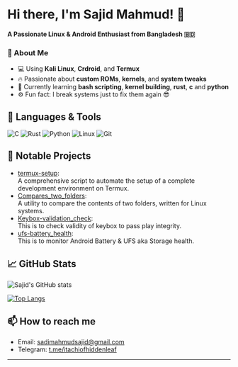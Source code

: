 # Hi there, I'm Sajid Mahmud! 👋

**A Passionate Linux & Android Enthusiast from Bangladesh 🇧🇩**

### 🧰 About Me
- 💻 Using **Kali Linux**, **Crdroid**, and **Termux**
- 🔥 Passionate about **custom ROMs**, **kernels**, and **system tweaks**
- 🌱 Currently learning **bash scripting**, **kernel building**, **rust**, **c** and **python**
- ⚙️ Fun fact: I break systems just to fix them again 😎

## 🧰 Languages & Tools
![C](https://img.shields.io/badge/-C-00599C?logo=c&logoColor=white)
![Rust](https://img.shields.io/badge/-Rust-000000?logo=rust&logoColor=white)
![Python](https://img.shields.io/badge/-Python-3776AB?logo=python&logoColor=white)
![Linux](https://img.shields.io/badge/-Linux-FCC624?logo=linux&logoColor=black)
![Git](https://img.shields.io/badge/-Git-F05032?logo=git&logoColor=white)

## 📂 Notable Projects

- [termux-setup](https://github.com/sms1sis/termux-setup):   
  A comprehensive script to automate the setup of a complete development environment on Termux.
- [Compares_two_folders](https://github.com/sms1sis/Compares_two_folders):   
  A utility to compare the contents of two folders, written for Linux systems.
- [Keybox-validation_check](https://github.com/sms1sis/Keybox-validation_check):   
  This is to check validity of keybox to pass play integrity.
- [ufs-battery_health](https://github.com/sms1sis/ufs-battery_health):   
  This is to monitor Android Battery & UFS aka Storage health.

## 📈 GitHub Stats
![Sajid's GitHub stats](https://github-readme-stats.vercel.app/api?username=sms1sis&show_icons=true&theme=radical&rank_icon=github)

[![Top Langs](https://github-readme-stats.vercel.app/api/top-langs/?username=sms1sis&layout=donut&theme=radical)](https://github.com/sms1sis/github-readme-stats)

## 📫 How to reach me
- Email: [sadimahmudsajid@gmail.com](mailto:sadimahmudsajid@gmail.com)
- Telegram: [t.me/itachiofhiddenleaf](https://t.me/itachiofhiddenleaf)

---

<!---
sadimahmud2004/sms1sis is a ✨ special ✨ repository because its `README.md` (this file) appears on your GitHub profile.
You can click the Preview link to take a look at your changes.
--->
